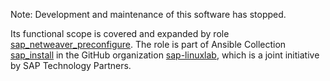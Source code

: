 Note: Development and maintenance of this software has stopped.

Its functional scope is covered and expanded by role [sap_netweaver_preconfigure](https://github.com/sap-linuxlab/community.sap_install/tree/main/roles/sap_netweaver_preconfigure).
The role is part of Ansible Collection [sap_install](https://github.com/sap-linuxlab/community.sap_install) in the
GitHub organization [sap-linuxlab](https://github.com/sap-linuxlab), which is a joint initiative by SAP Technology Partners.
